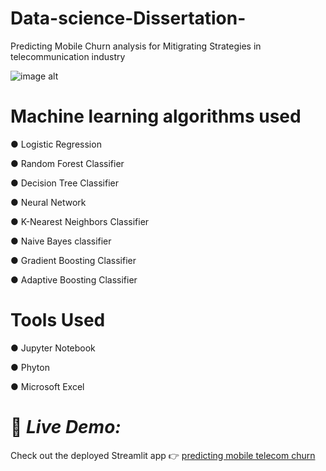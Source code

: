# Data-science-Dissertation-

Predicting Mobile Churn analysis for Mitigrating Strategies in telecommunication industry 

![image alt](https://github.com/Isaac5886/Data-science-Dissertation-/blob/d3699770be11fd18fee248b5e59c4b948e48825a/Screenshot_20250820-133404_WPS%20Office.jpg)



# Machine learning algorithms used
● Logistic Regression

● Random Forest Classifier 

● Decision Tree Classifier 

● Neural Network 

● K-Nearest Neighbors Classifier

● Naive Bayes classifier 

● Gradient Boosting Classifier 

● Adaptive Boosting Classifier

# Tools Used
● Jupyter Notebook 

● Phyton 

● Microsoft Excel 

# 🚀 *Live Demo:*  

Check out the deployed Streamlit app 👉 [predicting mobile telecom churn](https://isaac5886-data-science-dissertation-gbc-gqwaaz.streamlit.app/)




